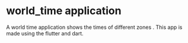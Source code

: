 # world_time application

A world time application shows the times of different zones . This app is made using the flutter and dart.
